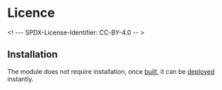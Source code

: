 # Licence

<! --- SPDX-License-Identifier: CC-BY-4.0  -- >

## Installation

The module does not require installation, once [built](BUILDING.md), it can be [deployed](DEPLOYMENT.md) instantly.
